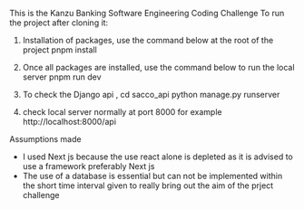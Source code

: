 This is the Kanzu Banking Software Engineering Coding Challenge 
To run the project after cloning it:
1. Installation of packages, use the command below at the root of the project
pnpm install

2. Once all packages are installed, use the command below to run the local server 
pnpm run dev

3. To check the Django api ,
cd sacco_api
python manage.py runserver
4. check local server normally at port 8000 for example
  http://localhost:8000/api

Assumptions made
- I used Next js because the use react alone is depleted as it is advised to use a framework preferably Next js 
- The use of a database is essential but can not be implemented within the short time interval given to really bring out the aim of the prject challenge
